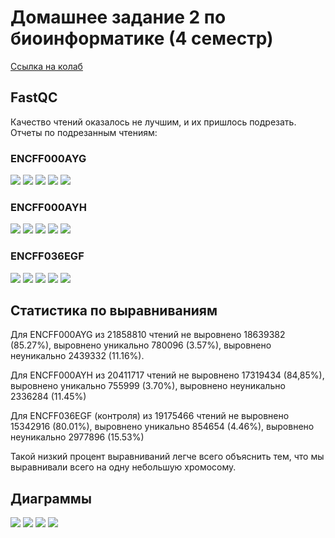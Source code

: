 # Домашнее задание 2 по биоинформатике (4 семестр)

[Ссылка на колаб](https://colab.research.google.com/drive/1hMmR_Lp92oJ4G5Y-DVietc9L2B8a77wq?usp=sharing)

## FastQC

Качество чтений оказалось не лучшим, и их пришлось подрезать. Отчеты по подрезанным чтениям:

### ENCFF000AYG

![](img/ayg1.png)
![](img/ayg2.png)
![](img/ayg3.png)
![](img/ayg4.png)
![](img/ayg5.png)

### ENCFF000AYH

![](img/ayh1.png)
![](img/ayh2.png)
![](img/ayh3.png)
![](img/ayh4.png)
![](img/ayh5.png)

### ENCFF036EGF

![](img/egf1.png)
![](img/egf2.png)
![](img/egf3.png)
![](img/egf4.png)
![](img/egf5.png)

## Статистика по выравниваниям

Для ENCFF000AYG из 21858810 чтений не выровнено 18639382 (85.27%), выровнено уникально 780096 (3.57%), выровнено неуникально 2439332 (11.16%).

Для ENCFF000AYH из 20411717 чтений не выровнено 17319434 (84,85%), выровнено уникально 755999 (3.70%), выровнено неуникально 2336284 (11.45%)

Для ENCFF036EGF (контроля) из 19175466 чтений не выровнено 15342916 (80.01%), выровнено уникально 854654 (4.46%), выровнено неуникально 2977896 (15.53%)

Такой низкий процент выравниваний легче всего объяснить тем, что мы выравнивали всего на одну небольшую хромосому.

## Диаграммы

![](img/venn1.png)
![](img/venn2.png)
![](img/venn3.png)
![](img/venn4.png)
